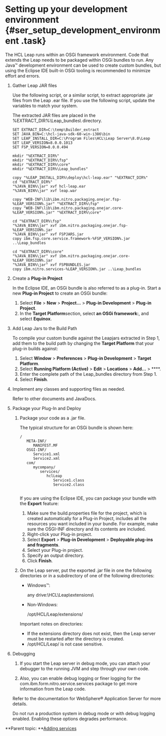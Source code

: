 # Setting up your development environment {#ser_setup_development_environment .task}

The HCL Leap runs within an OSGi framework environment. Code that extends the Leap needs to be packaged within OSGi bundles to run. Any Java™ development environment can be used to create custom bundles, but using the Eclipse IDE built-in OSGi tooling is recommended to minimize effort and errors.

1.  Gather Leap JAR files

    Use the following script, or a similar script, to extract appropriate .jar files from the Leap .ear file. If you use the following script, update the variables to match your system.

    The extracted JAR files are placed in the %EXTRACT\_DIR%\\Leap\_bundles\\ directory.

    ```
    SET EXTRACT_DIR=C:\temp\Builder_extract
    SET JAVA_BIN=C:\hcl-java-sdk-60-win-i386\bin
    SET LEAP_INSTALL_DIR=C:\Program Files\HCL\Leap Server\8.0\Leap
    SET LEAP_VERSION=8.0.0.1013
    SET FSP_VERSION=8.0.0.494
    
    mkdir "%EXTRACT_DIR%"
    mkdir "%EXTRACT_DIR%\fsp"
    mkdir "%EXTRACT_DIR%\core"
    mkdir "%EXTRACT_DIR%\Leap_bundles"
    
    copy "%LEAP_INSTALL_DIR%\deploy\hcl-leap.ear" "%EXTRACT_DIR%"
    cd "%EXTRACT_DIR%"
    "%JAVA_BIN%\jar" xvf hcl-leap.ear
    "%JAVA_BIN%\jar" xvf leap.war
    
    copy "WEB-INF\lib\ibm.nitro.packaging.onejar.fsp-%LEAP_VERSION%.jar" "%EXTRACT_DIR%\fsp"
    copy "WEB-INF\lib\ibm.nitro.packaging.onejar.core-%LEAP_VERSION%.jar" "%EXTRACT_DIR%\core"
    
    cd "%EXTRACT_DIR%\fsp"
    "%JAVA_BIN%\jar" xvf ibm.nitro.packaging.onejar.fsp-%LEAP_VERSION%.jar
    "%JAVA_BIN%\jar" xvf FSPJARS.jar
    copy ibm.fsp.core.service.framework-%FSP_VERSION%.jar ..\Leap_bundles
    
    cd "%EXTRACT_DIR%\core"
    "%JAVA_BIN%\jar" xvf ibm.nitro.packaging.onejar.core-%LEAP_VERSION%.jar
    "%JAVA_BIN%\jar" xvf FSPBUNDLES.jar
    copy ibm.nitro.services-%LEAP_VERSION%.jar ..\Leap_bundles
    ```

2.  Create a **Plug-in Project**

    In the Eclipse IDE, an OSGi bundle is also referred to as a plug-in. Start a new **Plug-in Project** to create an OSGi bundle:

    1.  Select **File** \> **New** \> **Project...** \> **Plug-in Development** \> **Plug-in Project**.
    2.  In the **Target Platform**section, select **an OSGi framework:**, and select **Equinox**.
3.  Add Leap Jars to the Build Path

    To compile your custom bundle against the Leapjars extracted in Step 1, add them to the build path by changing the **Target Platform** that your plug-in builds against:

    1.  Select **Window** \> **Preferences** \> **Plug-in Development** \> **Target Platform**.
    2.  Select **Running Platform \(Active\)** \> **Edit** \> **Locations** \> **Add...** \> ****.
    3.  Enter the complete path of the Leap\_bundles directory from Step 1.
    4.  Select **Finish**.
4.  Implement any classes and supporting files as needed.

    Refer to other documents and JavaDocs.

5.  Package your Plug-In and Deploy

    1.  Package your code as a .jar file.

        The typical structure for an OSGi bundle is shown here:

        ```
        /
           META-INF/
              MANIFEST.MF
           OSGI-INF/
              Service1.xml
              Service2.xml
           com/
              mycompany/
                 services/
                    hclLeap
                       Service1.class
                       Service2.class
               
        ```

        If you are using the Eclipse IDE, you can package your bundle with the **Export** feature:

        1.  Make sure the build.properties file for the project, which is created automatically for a Plug-in Project, includes all the resources you want included in your bundle. For example, make sure the OSGI-INF directory and its contents are included.
        2.  Right-click your Plug-in project.
        3.  Select **Export** \> **Plug-in Development** \> **Deployable plug-ins and fragments**.
        4.  Select your Plug-in project.
        5.  Specify an output directory.
        6.  Click **Finish**.
    2.  On the Leap server, put the exported .jar file in one the following directories or in a subdirectory of one of the following directories:

        -   Windows™:

            any drive:\\HCL\\Leap\\extensions\\

        -   Non-Windows:

            /opt/HCL/Leap/extensions/

        Important notes on directories:

        -   If the extensions directory does not exist, then the Leap server must be restarted after the directory is created.
        -   /opt/HCL/Leap/ is not case sensitive.
6.  Debugging

    1.  If you start the Leap server in debug mode, you can attach your debugger to the running JVM and step through your own code.

    2.  Also, you can enable debug logging or finer logging for the com.ibm.form.nitro.service.services package to get more information from the Leap code.

    Refer to the documentation for WebSphere® Application Server for more details.

    Do not run a production system in debug mode or with debug logging enabled. Enabling these options degrades performance.


**Parent topic: **[Adding services](services_toc.md)

